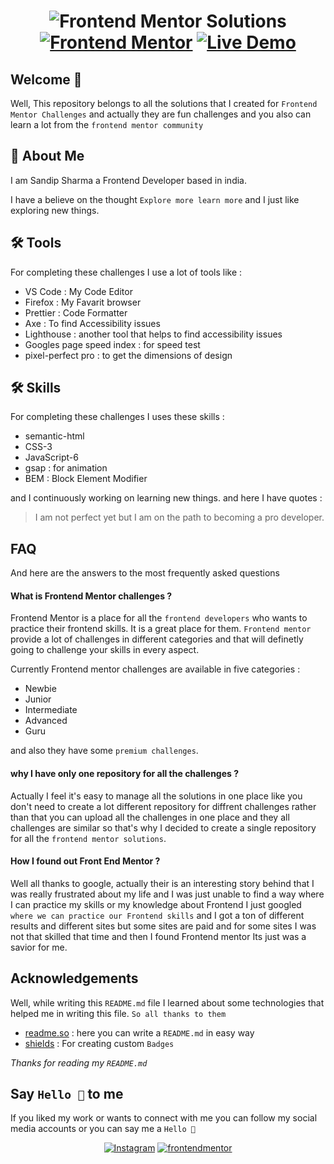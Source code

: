 <h1 align="center"><img src="https://firebasestorage.googleapis.com/v0/b/github-images-51d28.appspot.com/o/Frontend_Mentor_Solutions.png?alt=media&token=e488f338-3a7f-4c2b-825f-7b53527b3f1f" alt="Frontend Mentor Solutions"</h1>

<div align="center">
<span>
 <a href="https://www.frontendmentor.io/challenges"><img src="https://img.shields.io/badge/Frontend-Mentor-blue?style=for-the-badge&logo=&logoColor=white" alt="Frontend Mentor"></a>
 </span>
 <span>
  <a href="https://www.frontendmentor.io/challenges"><img src="https://img.shields.io/badge/Live-Demo-red?style=for-the-badge&logo=&logoColor=white" alt="Live Demo"></a>
 </span>
 </div>

## Welcome 👏
Well, This repository belongs to all the solutions that I created for `Frontend Mentor Challenges` and actually they are fun challenges and you also can learn a lot from the `frontend mentor community`
## 🚀 About Me
I am Sandip Sharma a Frontend Developer based in india.

I have a believe on the thought
`Explore more learn more` and I just like exploring new things.

## 🛠 Tools
For completing these challenges I use a lot of tools like :
  * VS Code : My Code Editor
  * Firefox : My Favarit browser
  * Prettier : Code Formatter
  * Axe : To find Accessibility issues
  * Lighthouse : another tool that helps to find accessibility issues
  * Googles page speed index : for speed test
  * pixel-perfect pro : to get the dimensions of design

## 🛠 Skills
For completing these challenges I uses these skills :
* semantic-html
* CSS-3
* JavaScript-6
* gsap : for animation
* BEM : Block Element Modifier

and I continuously working on learning new things.
and here I have quotes :
> I am not perfect yet but I am on the path to becoming a pro developer.
## FAQ

And here are the answers to the most frequently asked questions

#### What is Frontend Mentor challenges ?

Frontend Mentor is a place for all the `frontend developers` who wants to practice their frontend skills. It is a great place for them. `Frontend mentor` provide a lot of challenges in different categories and that will definetly going to challenge your skills in every aspect.

Currently Frontend mentor challenges are available in five categories :
* Newbie
* Junior
* Intermediate
* Advanced
* Guru

and also they have some `premium challenges`.

#### why I have only one repository for all the challenges ?

Actually I feel it's easy to manage all the solutions in one place like you don't need to create a lot different repository for diffrent challenges rather than that you can upload all the challenges in one place and they all challenges are similar so that's why I decided to create a single repository for all the `frontend mentor solutions`.

#### How I found out Front End Mentor ?

Well all thanks to google, actually their is an interesting story behind that I was really frustrated about my life and I was just unable to find a way where I can practice my skills or my knowledge about Frontend I just googled `where we can practice our Frontend skills` and I got a ton of different results and different sites but some sites are paid and for some sites I was not that skilled that time and then I found Frontend mentor Its just was a savior for me.


## Acknowledgements

Well, while writing this `README.md` file I learned about some technologies that helped me in writing this file. `So all thanks to them`

 - [readme.so](https://awesomeopensource.com/project/elangosundar/awesome-README-templates) : here you can write a `README.md` in easy way
 - [shields](https://shields.io/category/social) : For creating custom `Badges`

*Thanks for reading my `README.md`*
 
 ## Say `Hello 👏` to me

If you liked my work or wants to connect with me you can follow my social media accounts or you can say me a `Hello 👏` 

<div align="center">
<span>
<a href="https://www.instagram.com/sandip_sharma_24/?igshid=NTc4MTIwNjQ2YQ%3D%3D"><img src="https://img.shields.io/badge/Profile-Instagram-red?style=for-the-badge&logo=&logoColor=white" alt="Instagram"></a>
 </span>
 <span>
  <a href="https://www.frontendmentor.io/profile/MrSandipSharma"><img src="https://img.shields.io/badge/Profile-Frontend%20Mentor-blue?style=for-the-badge&logo=&logoColor=white" alt="frontendmentor"></a>
 </span>
 </div>
